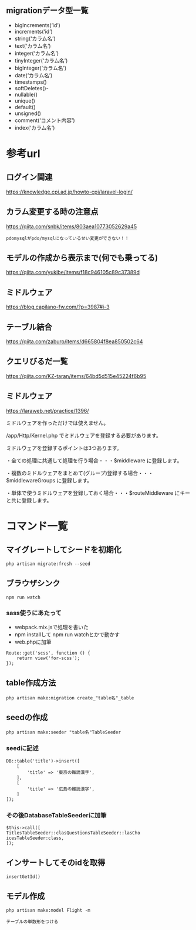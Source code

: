 
## migrationデータ型一覧
- bigIncrements(‘id’)
- increments(‘id’)
- string(‘カラム名’)
- text(‘カラム名’)
- integer(‘カラム名’)
- tinyInteger(‘カラム名’)
- bigInteger(‘カラム名’)
- date(‘カラム名’)
- timestamps()
- softDeletes()- 
- nullable()
- unique()
- default()
- unsigned()
- comment(‘コメント内容’)
- index(‘カラム名’)

# 参考url

## ログイン関連
 https://knowledge.cpi.ad.jp/howto-cpi/laravel-login/

## カラム変更する時の注意点
https://qiita.com/snbk/items/803aea10773052629a45

``pdomysqlがpdo/mysqlになっているせい変更ができない！！``

## モデルの作成から表示まで(何でも乗ってる)
https://qiita.com/yukibe/items/f18c946105c89c37389d

## ミドルウェア
https://blog.capilano-fw.com/?p=3987#i-3

## テーブル結合
https://qiita.com/zaburo/items/d665804f8ea850502c64

## クエリびるだ一覧
https://qiita.com/KZ-taran/items/64bd5d515e45224f6b95

## ミドルウェア
https://laraweb.net/practice/1396/

ミドルウェアを作っただけでは使えません。

/app/Http/Kernel.php でミドルウェアを登録する必要があります。

ミドルウェアを登録するポイントは3つあります。

・全ての処理に共通して処理を行う場合・・・$middleware に登録します。

・複数のミドルウェアをまとめて(グループ)登録する場合・・・$middlewareGroups に登録します。

・単体で使うミドルウェアを登録しておく場合・・・$routeMiddleware にキーと共に登録します。

# コマンド一覧
## マイグレートしてシードを初期化
    php artisan migrate:fresh --seed 

## ブラウザシンク
```
npm run watch
```
### sass使うにあたって
- webpack.mix.jsで処理を書いた
- npm installして npm run watchとかで動かす
- web.phpに加筆
```
Route::get('scss', function () {
    return view('for-scss');
});
```

## table作成方法
    php artisan make:migration create_"table名"_table

## seedの作成
    php artisan make:seeder "table名"TableSeeder
    
### seedに記述
    DB::table('title')->insert([
        [
            'title' => '東京の難読漢字',
        ],
        [
            'title' => '広島の難読漢字',
        ]
    ]);
### その後DatabaseTableSeederに加筆
    $this->call([
    TitlesTableSeeder::clasQuestionsTableSeeder::lasCho icesTableSeeder:class,
    ]);

## インサートしてそのidを取得
    insertGetId()

## モデル作成
    php artisan make:model Flight -m
``テーブルの単数形をつける``
